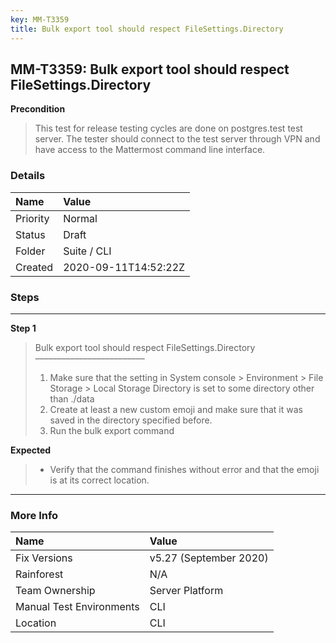 ```yaml
---
key: MM-T3359
title: Bulk export tool should respect FileSettings.Directory
---
```


## MM-T3359: Bulk export tool should respect FileSettings.Directory

**Precondition**

> <article>This test for release testing cycles are done on postgres.test test server. The tester should connect to the test server through VPN and have access to the Mattermost command line interface.</article>

### Details

| Name     | Value                |
| :------- | :------------------- |
| Priority | Normal               |
| Status   | Draft                |
| Folder   | Suite / CLI          |
| Created  | 2020-09-11T14:52:22Z |

### Steps

<hr/>

**Step 1**

> <article>Bulk export tool should respect FileSettings.Directory<br>–––––––––––––––––––––––––<br><ol><li>Make sure that the setting in System console &gt; Environment &gt; File Storage &gt; Local Storage Directory is set to some directory other than ./data</li><li>Create at least a new custom emoji and make sure that it was saved in the directory specified before.</li><li>Run the bulk export command</li></ol></article>

**Expected**

> <article><ul><li>Verify that the command finishes without error and that the emoji is at its correct location.</li></ul></article>

<hr/>

### More Info

| Name                     | Value                  |
| :----------------------- | :--------------------- |
| Fix Versions             | v5.27 (September 2020) |
| Rainforest               | N/A                    |
| Team Ownership           | Server Platform        |
| Manual Test Environments | CLI                    |
| Location                 | CLI                    |
